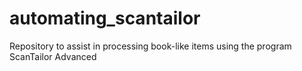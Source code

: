 # automating_scantailor
Repository to assist in processing book-like items using the program ScanTailor Advanced
